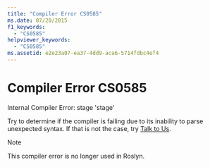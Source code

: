 ```yaml
---
title: "Compiler Error CS0585"
ms.date: 07/20/2015
f1_keywords:
  - "CS0585"
helpviewer_keywords:
  - "CS0585"
ms.assetid: e2e23a07-ea37-4dd9-aca6-5714fdbc4ef4
---
```

# Compiler Error CS0585

Internal Compiler Error: stage 'stage'

 Try to determine if the compiler is failing due to its inability to parse unexpected syntax. If that is not the case, try [Talk to Us](/visualstudio/ide/feedback-options).
 
> [!NOTE]
> This compiler error is no longer used in Roslyn.
